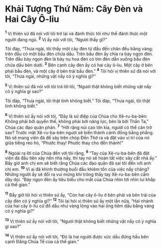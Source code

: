 # Khải Tượng Thứ Năm: Cây Ðèn và Hai Cây Ô-liu
<sup><b>1</b></sup> Vị thiên sứ đã nói với tôi trở lại và đánh thức tôi như thể đánh thức một người đang ngủ. <sup><b>2</b></sup> Vị ấy nói với tôi, “Ngươi thấy gì?”

Tôi đáp, “Thưa ngài, tôi thấy một cây đèn từ đầu đến chân đều bằng vàng; trên đầu có một bầu đèn chứa dầu. Trên bầu đèn ấy chỉa ra bảy ngọn đèn. Trên đầu bảy ngọn đèn là bảy nụ hoa đèn có tim đèn dẫn xuống bầu đèn chứa dầu bên dưới. <sup><b>3</b></sup> Bên cạnh cây đèn ấy có hai cây ô-liu. Một cây ở bên phải bầu đèn, và một cây ở bên trái bầu đèn.” <sup><b>4</b></sup> Tôi hỏi vị thiên sứ đã nói với tôi, “Thưa ngài, những vật nầy có ý nghĩa gì?”

<sup><b>5</b></sup> Vị thiên sứ đã nói với tôi trả lời tôi, “Ngươi thật không biết những vật nầy có ý nghĩa gì sao?”

Tôi đáp, “Thưa ngài, tôi thật tình không biết.” Tôi đáp, “Thưa ngài, tôi thật tình không biết.”

<sup><b>6</b></sup> Vị thiên sứ ấy nói với tôi, “Ðây là sứ điệp của Chúa cho Xê-ru-ba-bên: Không phải bởi quyền thế, không phải bởi năng lực, bèn là bởi Thần Ta,” Chúa các đạo quân phán. <sup><b>7</b></sup> “Hỡi rặng núi cao lớn kia, ngươi có thể cản trở sao? Trước mặt Xê-ru-ba-bên ngươi sẽ biến thành cánh đồng bằng phẳng. Nó sẽ mang viên đá để xây trên chóp Ðền Thờ ra và đặt vào vị trí của nó giữa tiếng reo hò, “Phước thay! Phước thay cho đền thánh!”

<sup><b>8</b></sup> Ngoài ra lời của Chúa đến với tôi rằng, <sup><b>9</b></sup> “Tay của Xê-ru-ba-bên đã đặt viên đá đầu tiên xây nền nhà nầy, thì tay nó sẽ hoàn tất việc xây cất nhà ấy.” Bấy giờ anh chị em sẽ biết rằng Chúa các đạo quân đã sai tôi đến với anh chị em. <sup><b>10</b></sup> Vì ai đã khinh thường buổi đầu khiêm tốn của việc nầy chăng? Những người ấy sẽ đổi ra vui mừng khi trông thấy tay Xê-ru-ba-bên cầm dây dọi. “Bảy ngọn đèn ấy tiêu biểu cho mắt của Chúa nhìn tới nhìn lui khắp cả thế gian.”

<sup><b>11</b></sup> Bấy giờ tôi hỏi vị thiên sứ ấy, “Còn hai cây ô-liu ở bên phải và bên trái của cây đèn có ý nghĩa gì?” <sup><b>12</b></sup> Tôi lại hỏi vị thiên sứ ấy một lần nữa, “Hai nhánh của hai cây ô-liu cứ đổ dầu như vàng lỏng vào hai ống tiêm dầu bằng vàng có ý nghĩa gì?”

<sup><b>13</b></sup> Vị thiên sứ ấy nói với tôi, “Ngươi thật không biết những vật nầy có ý nghĩa gì sao?”

<sup><b>14</b></sup> Vị thiên sứ ấy nói với tôi, “Ðó là hai người được xức dầu đứng hầu bên cạnh Ðấng Chúa Tể của cả thế gian.”